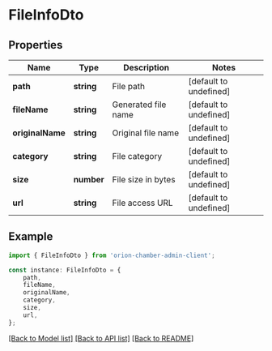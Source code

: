 # FileInfoDto


## Properties

Name | Type | Description | Notes
------------ | ------------- | ------------- | -------------
**path** | **string** | File path | [default to undefined]
**fileName** | **string** | Generated file name | [default to undefined]
**originalName** | **string** | Original file name | [default to undefined]
**category** | **string** | File category | [default to undefined]
**size** | **number** | File size in bytes | [default to undefined]
**url** | **string** | File access URL | [default to undefined]

## Example

```typescript
import { FileInfoDto } from 'orion-chamber-admin-client';

const instance: FileInfoDto = {
    path,
    fileName,
    originalName,
    category,
    size,
    url,
};
```

[[Back to Model list]](../README.md#documentation-for-models) [[Back to API list]](../README.md#documentation-for-api-endpoints) [[Back to README]](../README.md)
